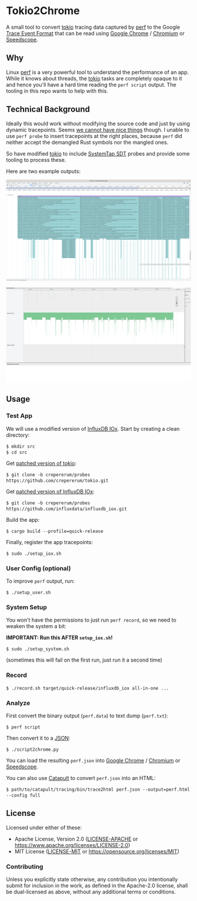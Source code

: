 # Tokio2Chrome
A small tool to convert [tokio] tracing data captured by [perf] to the Google [Trace Event Format] that can be read
using [Google Chrome] / [Chromium] or [Speedscope].


## Why
Linux [perf] is a very powerful tool to understand the performance of an app. While it knows about threads, the [tokio]
tasks are completely opaque to it and hence you'll have a hard time reading the `perf script` output. The tooling in
this repo wants to help with this.


## Technical Background
Ideally this would work without modifying the source code and just by using dynamic tracepoints. Seems
[we cannot have nice things](https://lore.kernel.org/linux-perf-users/YboC1QIP342BBz5t@kernel.org/) though. I unable to
use `perf probe` to insert tracepoints at the right places, because `perf` did neither accept the demangled Rust
symbols nor the mangled ones.

So have modified [tokio] to include [SystemTap SDT] probes and provide some tooling to process these.

Here are two example outputs:

![Output Chrome](img/chrome.png)

![Output Catapult](img/catapult.png)

## Usage

### Test App
We will use a modified version of [InfluxDB IOx]. Start by creating a clean directory:

```console
$ mkdir src
$ cd src
```

Get [patched version of tokio](https://github.com/crepererum/tokio/tree/crepererum/probes):

```console
$ git clone -b crepererum/probes https://github.com/crepererum/tokio.git
```

Get [patched version of InfluxDB IOx](https://github.com/influxdata/influxdb_iox/tree/crepererum/probes):

```console
$ git clone -b crepererum/probes https://github.com/influxdata/influxdb_iox.git
```

Build the app:

```console
$ cargo build --profile=quick-release
```

Finally, register the app tracepoints:

```console
$ sudo ./setup_iox.sh
```

### User Config (optional)
To improve `perf` output, run:

```console
$ ./setup_user.sh
```

### System Setup
You won't have the permissions to just run `perf record`, so we need to weaken the system a bit:

**IMPORTANT: Run this AFTER `setup_iox.sh`!**

```console
$ sudo ./setup_system.sh
```

(sometimes this will fail on the first run, just run it a second time)

### Record

```console
$ ./record.sh target/quick-release/influxdb_iox all-in-one ...
```

### Analyze
First convert the binary output (`perf.data`) to text dump (`perf.txt`):

```console
$ perf script
```

Then convert it to a [JSON]:

```console
$ ./script2chrome.py
```

You can load the resulting `perf.json` into [Google Chrome] / [Chromium] or [Speedscope].

You can also use [Catapult] to convert `perf.json` into an HTML:

```console
$ path/to/catapult/tracing/bin/trace2html perf.json --output=perf.html --config full
```


## License

Licensed under either of these:

 * Apache License, Version 2.0 ([LICENSE-APACHE](LICENSE-APACHE) or <https://www.apache.org/licenses/LICENSE-2.0>)
 * MIT License ([LICENSE-MIT](LICENSE-MIT) or <https://opensource.org/licenses/MIT>)


### Contributing

Unless you explicitly state otherwise, any contribution you intentionally submit for inclusion in the work, as defined
in the Apache-2.0 license, shall be dual-licensed as above, without any additional terms or conditions.


[Catapult]: https://github.com/catapult-project/catapult
[Chromium]: https://www.chromium.org/Home/
[Google Chrome]: https://www.google.com/chrome/index.html
[InfluxDB IOx]: https://github.com/influxdata/influxdb_iox/
[JSON]: https://www.json.org/
[perf]: https://perf.wiki.kernel.org/index.php/Main_Page
[Speedscope]: https://www.speedscope.app/
[SystemTap SDT]: https://sourceware.org/systemtap/wiki/AddingUserSpaceProbingToApps
[tokio]: https://tokio.rs/
[Trace Event Format]: https://docs.google.com/document/d/1CvAClvFfyA5R-PhYUmn5OOQtYMH4h6I0nSsKchNAySU/preview
